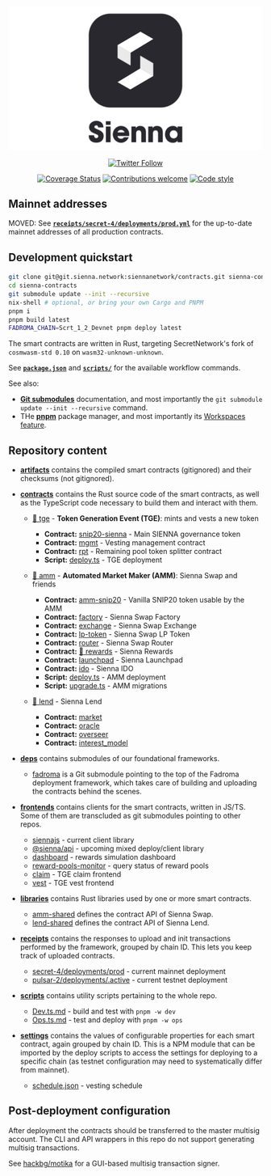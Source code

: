 <div align="center">

[![](/logo.svg)](https://sienna.network/)

[![Twitter Follow](https://img.shields.io/twitter/follow/sienna_network?style=plastic&logo=twitter)](https://twitter.com/sienna_network)

[![Coverage Status](https://coveralls.io/repos/github/SiennaNetwork/sienna/badge.svg?branch=dev&t=s6kRdI)](https://coveralls.io/github/SiennaNetwork/sienna?branch=dev)
[![Contributions welcome](https://img.shields.io/badge/contributions-welcome-brightgreen.svg?style=flat)](CONTRIBUTING.md)
[![Code style](https://img.shields.io/badge/code%20style-open--minded-%239013fe)](CONTRIBUTING.md#coding-style)

</div>

## Mainnet addresses

MOVED: See [**`receipts/secret-4/deployments/prod.yml`**](./receipts/secret-4/deployments.prod.yml)
for the up-to-date mainnet addresses of all production contracts.

## Development quickstart

```sh
git clone git@git.sienna.network:siennanetwork/contracts.git sienna-contracts
cd sienna-contracts
git submodule update --init --recursive
nix-shell # optional, or bring your own Cargo and PNPM
pnpm i
pnpm build latest
FADROMA_CHAIN=Scrt_1_2_Devnet pnpm deploy latest
```

The smart contracts are written in Rust, targeting SecretNetwork's fork of `cosmwasm-std 0.10`
on `wasm32-unknown-unknown`.

See [**`package.json`**](package.json) and [**`scripts/`**](./scripts/)
for the available workflow commands.

See also:

-   **[Git submodules](https://git-scm.com/book/en/v2/Git-Tools-Submodules)** documentation,
    and most importantly the `git submodule update --init --recursive` command.
-   THe **[pnpm](https://pnpm.io/)** package manager, and most importantly
    its [Workspaces feature](https://pnpm.io/workspaces).

## Repository content

* [**artifacts**](./artifacts) contains the compiled smart contracts (gitignored)
  and their checksums (not gitignored).

* [**contracts**](./contracts) contains the Rust source code of the smart contracts,
  as well as the TypeScript code necessary to build them and interact with them.

  * [📖 tge](./contracts/tge) - **Token Generation Event (TGE)**: mints and vests a new token
    * **Contract:** [snip20-sienna](./contracts/tge/snip20-sienna) - Main SIENNA governance token
    * **Contract:** [mgmt](./contracts/tge/mgmt) - Vesting management contract
    * **Contract:** [rpt](./contracts/tge/rpt) - Remaining pool token splitter contract
    * **Script:**   [deploy.ts](./contracts/tge/deploy.ts) - TGE deployment

  * [📖 amm](./contracts/amm) - **Automated Market Maker (AMM)**: Sienna Swap and friends
    * **Contract:** [amm-snip20](./contracts/amm/amm-snip20) - Vanilla SNIP20 token usable by the AMM
    * **Contract:** [factory](./contracts/amm/factory) - Sienna Swap Factory
    * **Contract:** [exchange](./contracts/amm/exchange) - Sienna Swap Exchange
    * **Contract:** [lp-token](./contracts/amm/lp-token) - Sienna Swap LP Token
    * **Contract:** [router](./contracts/amm/router) - Sienna Swap Router
    * **Contract:** [📖 rewards](./contracts/amm/rewards) - Sienna Rewards
    * **Contract:** [launchpad](./contracts/amm/launchpas) - Sienna Launchpad
    * **Contract:** [ido](./contracts/amm/ido) - Sienna IDO
    * **Script:**   [deploy.ts](./contracts/amm/deploy.ts) - AMM deployment
    * **Script:**   [upgrade.ts](./contracts/amm/upgrade.ts) - AMM migrations

  * [📖 lend](./contracts/amm) - Sienna Lend
    * **Contract:** [market](./contracts/lend/market)
    * **Contract:** [oracle](./contracts/lend/oracle)
    * **Contract:** [overseer](./contracts/lend/overseer)
    * **Contract:** [interest_model](./contracts/lend/interest_model)

* [**deps**](./deps) contains submodules of our foundational frameworks.
  * [fadroma](./deps/fadroma) is a Git submodule pointing to the top of
    the Fadroma deployment framework, which takes care of building and uploading the
    contracts behind the scenes.

* [**frontends**](./frontends) contains clients for the smart contracts, written in JS/TS.
  Some of them are transcluded as git submodules pointing to other repos.
  * [siennajs](./frontends/siennajs) - current client library
  * [@sienna/api](./frontends/api) - upcoming mixed deploy/client library
  * [dashboard](./frontends/dashboard) - rewards simulation dashboard
  * [reward-pools-monitor](./frontends/reward-pools-monitor) - query status of reward pools
  * [claim](./frontends/claim) - TGE claim frontend
  * [vest](./frontends/vest) - TGE vest frontend

* [**libraries**](./libraries) contains Rust libraries used by one or more smart contracts.
  * [amm-shared](./libraries/amm-shared) defines the contract API of Sienna Swap.
  * [lend-shared](./libraries/lend-shared) defines the contract API of Sienna Lend.

* [**receipts**](./receipts) contains the responses to upload and init transactions
  performed by the framework, grouped by chain ID. This lets you keep track of uploaded
  contracts.
  * [secret-4/deployments/prod](./receipts/secret-4/deployments/prod) - current mainnet deployment
  * [pulsar-2/deployments/.active](./receipts/pulsar-2/deployments/.active) - current testnet deployment

* [**scripts**](./scripts) contains utility scripts pertaining to the whole repo.
  * [Dev.ts.md](./scripts/Dev.ts.md) - build and test with `pnpm -w dev`
  * [Ops.ts.md](./scripts/Ops.ts.md) - test and deploy with `pnpm -w ops`

* [**settings**](./settings) contains the values of configurable properties for each
  smart contract, again grouped by chain ID. This is a NPM module that can be imported
  by the deploy scripts to access the settings for deploying to a specific chain
  (as testnet configuration may need to systematically differ from mainnet).
  * [schedule.json](./settings/schedule.json) - vesting schedule

## Post-deployment configuration

After deployment the contracts should be
transferred to the master multisig account.
The CLI and API wrappers in this repo
do not support generating multisig transactions.

See [hackbg/motika](https://github.com/hackbg/motika)
for a GUI-based multisig transaction signer.
